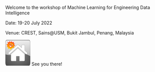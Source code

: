 Welcome to the workshop of
Machine Learning for Engineering Data Intelligence

Date: 19-20 July 2022

Venue: CREST, Sains@USM, Bukit Jambul, Penang, Malaysia

[![](https://github.com/choojun/2022workshop_ml/raw/master/webimages/home.png)](https://github.com/choojun/2022workshop_ml/wiki) See you there!

